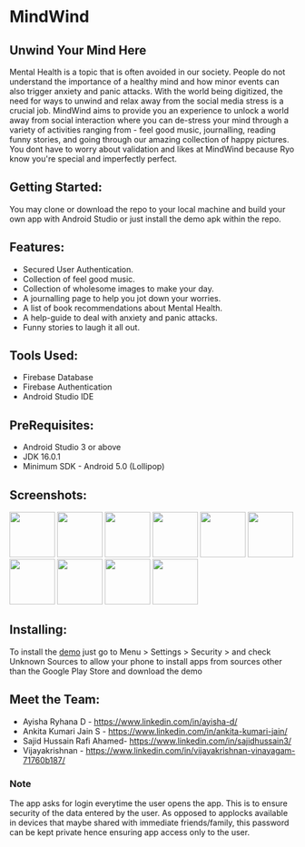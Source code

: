 # MindWind
## Unwind Your Mind Here

Mental Health is a topic that is often avoided in our society. People do not understand the importance of a healthy mind and how minor events can also trigger anxiety and panic attacks. With the world being digitized, the need for ways to unwind and relax away from the social media stress is a crucial job.  MindWind aims to provide you an experience to unlock a world away from social interaction where you can de-stress your mind  through a variety of activities ranging from - feel good music, journalling, reading funny stories, and going through our amazing collection of happy pictures.  You dont have to worry about validation and likes at MindWind because Ryo know you're special and imperfectly perfect.

## Getting Started:
You may clone or download the repo to your local machine and build your own app with Android Studio or just install the demo apk within the repo. 

## Features:
* Secured User Authentication.
* Collection of feel good music. 
* Collection of wholesome images to make your day.
* A journalling page to help you jot down your worries.
* A list of book recommendations about Mental Health. 
* A help-guide to deal with anxiety and panic attacks.
* Funny stories to laugh it all out. 

## Tools Used:
* Firebase Database
* Firebase Authentication
* Android Studio IDE

## PreRequisites:
* Android Studio 3 or above
* JDK 16.0.1
* Minimum SDK - Android 5.0 (Lollipop)

## Screenshots:
<p float="left">
  <img src = https://user-images.githubusercontent.com/62535006/120092805-8d1e5400-c133-11eb-9666-1a592e8fb040.jpeg width="80"/>
  <img src =https://user-images.githubusercontent.com/62535006/120092825-b63ee480-c133-11eb-9bda-985afc17daa5.jpeg width ="80"/> 
  <img src= https://user-images.githubusercontent.com/62535006/120092833-b8a13e80-c133-11eb-8ca7-cf9bc480c7f1.jpeg  width ="80"/> 
  <img src= https://user-images.githubusercontent.com/62535006/120092845-bb039880-c133-11eb-8314-af18d68bc879.jpeg  width ="80"/> 
  <img src=https://user-images.githubusercontent.com/62535006/120092856-c0f97980-c133-11eb-9d15-a778ecb6257b.jpeg  width ="80"/> 
  <img src=https://user-images.githubusercontent.com/62535006/120092857-c22aa680-c133-11eb-88da-fac7578102d5.jpeg  width ="80"/>
  <img src= https://user-images.githubusercontent.com/62535006/120092859-c35bd380-c133-11eb-858c-51dcc01810a8.jpeg  width ="80"/> 
  <img src=https://user-images.githubusercontent.com/62535006/120092860-c6ef5a80-c133-11eb-936c-657a8d6fa456.jpeg  width ="80"/> 
  <img src =https://user-images.githubusercontent.com/62535006/120092863-c8b91e00-c133-11eb-8a81-2d9c0bd71f21.jpeg  width ="80"/>
  <img src = https://user-images.githubusercontent.com/62535006/120092865-c9ea4b00-c133-11eb-8ff2-b18b500f5cff.jpeg  width ="80"/>
</p>

## Installing:
To install the [demo](https://drive.google.com/file/d/1S8trVAFp_gYNdgmfWdh4QwtubQJGEY6v/view?usp=sharing) just go to Menu > Settings > Security > and check Unknown Sources to allow your phone to install apps from sources other than the Google Play Store and download the demo

## Meet the Team:
* Ayisha Ryhana D - https://www.linkedin.com/in/ayisha-d/
* Ankita Kumari Jain S - https://www.linkedin.com/in/ankita-kumari-jain/
* Sajid Hussain Rafi Ahamed- https://www.linkedin.com/in/sajidhussain3/
* Vijayakrishnan - https://www.linkedin.com/in/vijayakrishnan-vinayagam-71760b187/

### Note
The app asks for login everytime the user opens the app. This is to ensure security of the data entered by the user. As opposed to applocks available in devices that maybe shared with immediate friends/family, this password can be kept private hence ensuring app access only to the user. 
